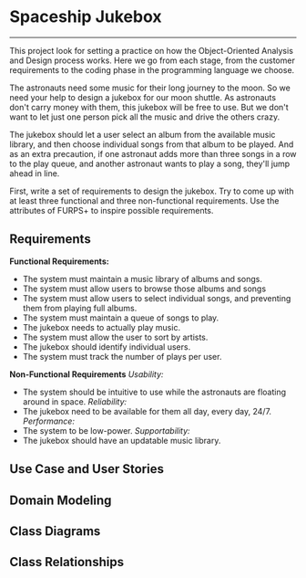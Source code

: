 # Spaceship Jukebox

-----
This project look for setting a practice on how the Object-Oriented Analysis and Design process
works. Here we go from each stage, from the customer requirements to the coding phase in the programming
language we choose.

The astronauts need some music for their long journey to the moon. So we need your help to design a
jukebox for our moon shuttle. As astronauts don't carry money with them, this jukebox will
be free to use. But we don't want to let just one person pick all the music and drive the others crazy.

The jukebox should let a user select an album from the available music library, and then choose
individual songs from that album to be played. And as an extra precaution, if one astronaut adds more
than three songs in a row to the play queue, and another astronaut wants to play a song, they'll jump
ahead in line.

First, write a set of requirements to design the jukebox. Try to come up with at least three functional
and three non-functional requirements. Use the attributes of FURPS+ to inspire possible requirements.

## Requirements
**Functional Requirements:**
- The system must maintain a music library of albums and songs. 
- The system must allow users to browse those albums and songs
- The system must allow users to select individual songs, and preventing them from playing full albums. 
- The system must maintain a queue of songs to play.
- The jukebox needs to actually play music. 
- The system must allow the user to sort by artists.
- The jukebox should identify individual users.
- The system must track the number of plays per user.

**Non-Functional Requirements**
*Usability:*
- The system should be intuitive to use while the astronauts are floating around in space.
*Reliability:* 
- The jukebox need to be available for them all day, every day, 24/7.
*Performance:*
- The system to be low-power. 
*Supportability:* 
- The jukebox should have an updatable music library. 

## Use Case and User Stories

## Domain Modeling

## Class Diagrams

## Class Relationships


